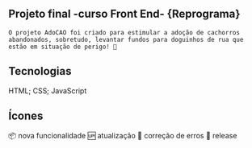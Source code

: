 ## Projeto final -curso Front End- {Reprograma} 
    
    O projeto AdoCAO foi criado para estimular a adoção de cachorros abandonados, sobretudo, levantar fundos para doguinhos de rua que estão em situação de perigo! 🐾

## Tecnologias

HTML;
CSS;
JavaScript

## Ícones
 :package: nova funcionalidade
 :up: atualização
 :bug: correção de erros
 :checkered_flag: release

